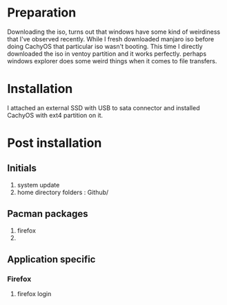 # Preparation

Downloading the iso, turns out that windows have some kind of weirdiness that I've observed recently. While I fresh downloaded manjaro iso before doing CachyOS that particular iso wasn't booting. This time I directly downloaded the iso in ventoy partition and it works perfectly. perhaps windows explorer does some weird things when it comes to file transfers.

# Installation

I attached an external SSD with USB to sata connector and installed CachyOS with ext4 partition on it.


# Post installation

## Initials

1. system update
2. home directory folders : Github/

## Pacman packages

1. firefox
2.


## Application specific

### Firefox

1. firefox login 


